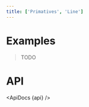 ```yaml
---
title: ['Primatives', 'Line']
---
```


<script lang="ts">
	import { ApiDocs } from 'svelte-ux';

	import api from '$lib/components/Line.svelte?raw&sveld';

	import Chart, { Svg } from '$lib/components/Chart.svelte';

	import Preview from '$lib/docs/Preview.svelte';
</script>

# Examples

> TODO

# API

<ApiDocs {api} />
